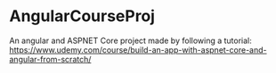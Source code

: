 # AngularCourseProj
An angular and ASPNET Core project made by following a tutorial:
https://www.udemy.com/course/build-an-app-with-aspnet-core-and-angular-from-scratch/
